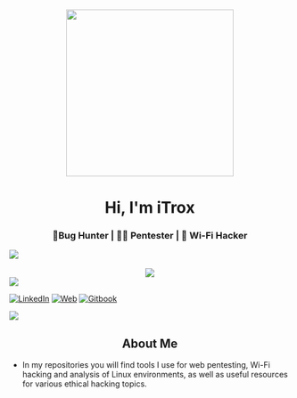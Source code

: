 <h3 align="center"> 
  <img src="https://avatars.githubusercontent.com/u/143133090?v=4" height="300"/>
</h3>

<h1 align="center">Hi, I'm iTrox</h1>  
<h3 align="center">🐞Bug Hunter | 🧑‍💻 Pentester | 🛜 Wi-Fi Hacker</h3>

<img src="https://user-images.githubusercontent.com/73097560/115834477-dbab4500-a447-11eb-908a-139a6edaec5c.gif">
<!-- Dynamic Stats Grid -->
<br>
<br>
<div align="center">
  <a href="https://github.com/iTroxB">
    <img src="https://github-readme-stats.vercel.app/api/top-langs/?username=iTroxB&layout=compact&theme=radical&langs_count=6&hide_border=true"/>
  </a>
</div>

<img src="https://user-images.githubusercontent.com/73097560/115834477-dbab4500-a447-11eb-908a-139a6edaec5c.gif">

<!-- Social Badges -->
[![LinkedIn](https://img.shields.io/badge/LinkedIn-Javier_González-0077B5?style=for-the-badge&logo=linkedin&logoColor=white&labelColor=101010)](https://www.linkedin.com/in/javier-gonzalez-espinoza/)
[![Web](https://img.shields.io/badge/Website-iTrox.site-14a1f0?style=for-the-badge&logo=dev.to&logoColor=white&labelColor=101010)](https://www.itrox.site)
[![Gitbook](https://img.shields.io/badge/Gitbook-iTrox-14a1f0?style=for-the-badge&logo=dev.to&logoColor=white&labelColor=101010)](https://itrox.gitbook.io/itrox)

<img src="https://user-images.githubusercontent.com/73097560/115834477-dbab4500-a447-11eb-908a-139a6edaec5c.gif">


<!-- About Me Section -->
<h2 align="center">About Me</h2>

- In my repositories you will find tools I use for web pentesting, Wi-Fi hacking and analysis of Linux environments, as well as useful resources for various ethical hacking topics.
